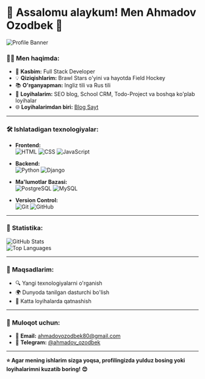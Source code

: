 # 🌟 Assalomu alaykum! Men __Ahmadov Ozodbek__ 👋  

![Profile Banner](https://i.imgur.com/zpP7B8V.png)

### 🧑‍💻 **Men haqimda:**
- 💼 **Kasbim:** Full Stack Developer  
- 💡 **Qiziqishlarim:** Brawl Stars o'yini va hayotda Field Hockey  
- 📚 **O'rganyapman:** Ingliz tili va Rus tili  
- 🌱 **Loyihalarim:** SEO blog, School CRM, Todo-Project va boshqa ko'plab loyihalar  
- 🌐 **Loyihalarimdan biri:** [Blog Sayt](https://github.com/070DBEK/blog-sayt.git)  

---

### 🛠️ **Ishlatadigan texnologiyalar:**
- **Frontend:**  
  ![HTML](https://img.shields.io/badge/HTML-239120?style=for-the-badge&logo=html5&logoColor=white)
  ![CSS](https://img.shields.io/badge/CSS-1572B6?style=for-the-badge&logo=css3&logoColor=white)
  ![JavaScript](https://img.shields.io/badge/JavaScript-F7DF1E?style=for-the-badge&logo=javascript&logoColor=black)

- **Backend:**  
  ![Python](https://img.shields.io/badge/Python-3776AB?style=for-the-badge&logo=python&logoColor=white)
  ![Django](https://img.shields.io/badge/Django-092E20?style=for-the-badge&logo=django&logoColor=white)

- **Ma'lumotlar Bazasi:**  
  ![PostgreSQL](https://img.shields.io/badge/PostgreSQL-316192?style=for-the-badge&logo=postgresql&logoColor=white)
  ![MySQL](https://img.shields.io/badge/MySQL-4479A1?style=for-the-badge&logo=mysql&logoColor=white)

- **Version Control:**  
  ![Git](https://img.shields.io/badge/Git-F05032?style=for-the-badge&logo=git&logoColor=white)
  ![GitHub](https://img.shields.io/badge/GitHub-181717?style=for-the-badge&logo=github&logoColor=white)

---

### 🚀 **Statistika:**
![GitHub Stats](https://github-readme-stats.vercel.app/api?username=070DBEK&show_icons=true&theme=radical)  
![Top Languages](https://github-readme-stats.vercel.app/api/top-langs/?username=070DBEK&layout=compact&theme=radical)

---

### 🎯 **Maqsadlarim:**
- 🔍 Yangi texnologiyalarni o'rganish
- 🌍 Dunyoda tanilgan dasturchi bo'lish
- 💼 Katta loyihalarda qatnashish  

---

### 💬 **Muloqot uchun:**
- 📧 **Email:** ahmadovozodbek80@gmail.com  
- 📱 **Telegram:** [@ahmadov_ozodbek](https://t.me/ahmadov_ozodbek)  

---

**⭐ Agar mening ishlarim sizga yoqsa, profilingizda yulduz bosing yoki loyihalarimni kuzatib boring! 😊**
